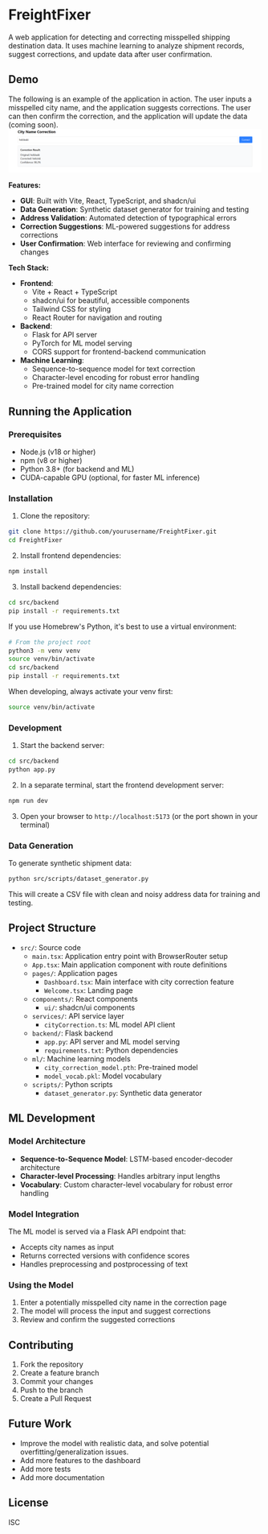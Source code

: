 # FreightFixer

A web application for detecting and correcting misspelled shipping destination data. It uses machine learning to analyze shipment records, suggest corrections, and update data after user confirmation.

## Demo
The following is an example of the application in action. The user inputs a misspelled city name, and the application suggests corrections. The user can then confirm the correction, and the application will update the data (coming soon).
![Demo](./src/assets/correction_example.png)

**Features:**

- **GUI**: Built with Vite, React, TypeScript, and shadcn/ui
- **Data Generation**: Synthetic dataset generator for training and testing
- **Address Validation**: Automated detection of typographical errors
- **Correction Suggestions**: ML-powered suggestions for address corrections
- **User Confirmation**: Web interface for reviewing and confirming changes

**Tech Stack:**

- **Frontend**:
  - Vite + React + TypeScript
  - shadcn/ui for beautiful, accessible components
  - Tailwind CSS for styling
  - React Router for navigation and routing
- **Backend**:
  - Flask for API server
  - PyTorch for ML model serving
  - CORS support for frontend-backend communication
- **Machine Learning**:
  - Sequence-to-sequence model for text correction
  - Character-level encoding for robust error handling
  - Pre-trained model for city name correction

## Running the Application

### Prerequisites

- Node.js (v18 or higher)
- npm (v8 or higher)
- Python 3.8+ (for backend and ML)
- CUDA-capable GPU (optional, for faster ML inference)

### Installation

1. Clone the repository:

```bash
git clone https://github.com/yourusername/FreightFixer.git
cd FreightFixer
```

2. Install frontend dependencies:

```bash
npm install
```

3. Install backend dependencies:

```bash
cd src/backend
pip install -r requirements.txt
```

If you use Homebrew's Python, it's best to use a virtual environment:

```bash
# From the project root
python3 -m venv venv
source venv/bin/activate
cd src/backend
pip install -r requirements.txt
```

When developing, always activate your venv first:

```bash
source venv/bin/activate
```

### Development

1. Start the backend server:

```bash
cd src/backend
python app.py
```

2. In a separate terminal, start the frontend development server:

```bash
npm run dev
```

3. Open your browser to `http://localhost:5173` (or the port shown in your terminal)

### Data Generation

To generate synthetic shipment data:

```bash
python src/scripts/dataset_generator.py
```

This will create a CSV file with clean and noisy address data for training and testing.

## Project Structure

- `src/`: Source code
  - `main.tsx`: Application entry point with BrowserRouter setup
  - `App.tsx`: Main application component with route definitions
  - `pages/`: Application pages
    - `Dashboard.tsx`: Main interface with city correction feature
    - `Welcome.tsx`: Landing page
  - `components/`: React components
    - `ui/`: shadcn/ui components
  - `services/`: API service layer
    - `cityCorrection.ts`: ML model API client
  - `backend/`: Flask backend
    - `app.py`: API server and ML model serving
    - `requirements.txt`: Python dependencies
  - `ml/`: Machine learning models
    - `city_correction_model.pth`: Pre-trained model
    - `model_vocab.pkl`: Model vocabulary
  - `scripts/`: Python scripts
    - `dataset_generator.py`: Synthetic data generator

## ML Development

### Model Architecture

- **Sequence-to-Sequence Model**: LSTM-based encoder-decoder architecture
- **Character-level Processing**: Handles arbitrary input lengths
- **Vocabulary**: Custom character-level vocabulary for robust error handling

### Model Integration

The ML model is served via a Flask API endpoint that:
- Accepts city names as input
- Returns corrected versions with confidence scores
- Handles preprocessing and postprocessing of text

### Using the Model

1. Enter a potentially misspelled city name in the correction page
2. The model will process the input and suggest corrections
3. Review and confirm the suggested corrections

## Contributing

1. Fork the repository
2. Create a feature branch
3. Commit your changes
4. Push to the branch
5. Create a Pull Request


## Future Work
- Improve the model with realistic data, and solve potential overfitting/generalization issues.
- Add more features to the dashboard
- Add more tests
- Add more documentation

## License

ISC
